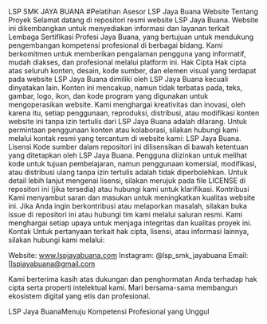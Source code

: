 LSP SMK JAYA BUANA
#Pelatihan Asesor
LSP Jaya Buana Website
Tentang Proyek
Selamat datang di repositori resmi website LSP Jaya Buana. Website ini dikembangkan untuk menyediakan informasi dan layanan terkait Lembaga Sertifikasi Profesi Jaya Buana, yang bertujuan untuk mendukung pengembangan kompetensi profesional di berbagai bidang. Kami berkomitmen untuk memberikan pengalaman pengguna yang informatif, mudah diakses, dan profesional melalui platform ini.
Hak Cipta
Hak cipta atas seluruh konten, desain, kode sumber, dan elemen visual yang terdapat pada website LSP Jaya Buana dimiliki oleh LSP Jaya Buana kecuali dinyatakan lain. Konten ini mencakup, namun tidak terbatas pada, teks, gambar, logo, ikon, dan kode program yang digunakan untuk mengoperasikan website.
Kami menghargai kreativitas dan inovasi, oleh karena itu, setiap penggunaan, reproduksi, distribusi, atau modifikasi konten website ini tanpa izin tertulis dari LSP Jaya Buana adalah dilarang. Untuk permintaan penggunaan konten atau kolaborasi, silakan hubungi kami melalui kontak resmi yang tercantum di website kami: LSP Jaya Buana.
Lisensi
Kode sumber dalam repositori ini dilisensikan di bawah ketentuan yang ditetapkan oleh LSP Jaya Buana. Pengguna diizinkan untuk melihat kode untuk tujuan pembelajaran, namun penggunaan komersial, modifikasi, atau distribusi ulang tanpa izin tertulis adalah tidak diperbolehkan. Untuk detail lebih lanjut mengenai lisensi, silakan merujuk pada file LICENSE di repositori ini (jika tersedia) atau hubungi kami untuk klarifikasi.
Kontribusi
Kami menyambut saran dan masukan untuk meningkatkan kualitas website ini. Jika Anda ingin berkontribusi atau melaporkan masalah, silakan buka issue di repositori ini atau hubungi tim kami melalui saluran resmi. Kami menghargai setiap upaya untuk menjaga integritas dan kualitas proyek ini.
Kontak
Untuk pertanyaan terkait hak cipta, lisensi, atau informasi lainnya, silakan hubungi kami melalui:

Website: www.lspjayabuana.com
Instagram: @lsp_smk_jayabuana
Email: [lspjayabuana@gmail.com

Kami berterima kasih atas dukungan dan penghormatan Anda terhadap hak cipta serta properti intelektual kami. Mari bersama-sama membangun ekosistem digital yang etis dan profesional.

LSP Jaya BuanaMenuju Kompetensi Profesional yang Unggul
